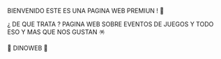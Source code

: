 BIENVENIDO
ESTE ES UNA PAGINA WEB PREMIUN ! 🎊

¿ DE QUE TRATA ?
PAGINA WEB SOBRE EVENTOS DE JUEGOS Y TODO ESO Y MAS
QUE NOS GUSTAN 🪅

 🦖 DINOWEB 🦖

